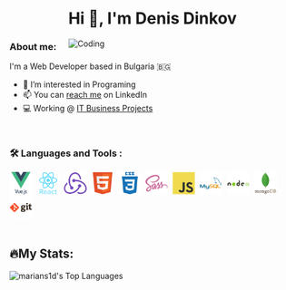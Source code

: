 <h1 align="center">Hi 👋, I'm Denis Dinkov</h1>
<img align="right" alt="Coding" width="400" src="https://media.giphy.com/media/v1.Y2lkPTc5MGI3NjExZDBhNjIyMzNhOThkZjBkNTQ0NWVkNzJlZTYyMzE1NDJhODhiMTk2OSZjdD1n/q9T36aFCd16CZwDpCb/giphy.gif">

### About me:
I'm a Web Developer based in Bulgaria 🇧🇬

- 👀 I’m interested in Programing
- 📫 You can [reach me](https://www.linkedin.com/in/denis-dinkov-028487186/) on LinkedIn
- 💻 Working @ [IT Business Projects](https://www.linkedin.com/company/itbpbg/)

<br/>

 ### :hammer_and_wrench: Languages and Tools :
 
 <div>
  <img src="https://github.com/devicons/devicon/blob/master/icons/vuejs/vuejs-original-wordmark.svg" title="VueJS" alt="VueJS" height="40" width="40" >&nbsp;
  <img src="https://github.com/devicons/devicon/blob/master/icons/react/react-original-wordmark.svg" title="React" alt="React" width="40" height="40"/>&nbsp;
  <img src="https://github.com/devicons/devicon/blob/master/icons/redux/redux-original.svg" title="Redux" alt="Redux " width="40" height="40"/>&nbsp;
  <img src="https://github.com/devicons/devicon/blob/master/icons/html5/html5-original.svg" title="HTML5" alt="HTML" width="40" height="40"/>&nbsp;
  <img src="https://github.com/devicons/devicon/blob/master/icons/css3/css3-plain-wordmark.svg"  title="CSS3" alt="CSS" width="40" height="40"/>&nbsp;
  <img src="https://github.com/devicons/devicon/blob/master/icons/sass/sass-original.svg"  title="SASS" alt="SASS" width="40" height="40"/>&nbsp;
  <img src="https://github.com/devicons/devicon/blob/master/icons/javascript/javascript-original.svg" title="JavaScript" alt="JavaScript" width="40" height="40"/>&nbsp;
  <img src="https://github.com/devicons/devicon/blob/master/icons/mysql/mysql-original-wordmark.svg" title="MySQL"  alt="MySQL" width="40" height="40"/>&nbsp;
  <img src="https://github.com/devicons/devicon/blob/master/icons/nodejs/nodejs-original-wordmark.svg" title="NodeJS" alt="NodeJS" width="40" height="40"/>&nbsp;
  <img src="https://github.com/devicons/devicon/blob/master/icons/mongodb/mongodb-original-wordmark.svg" title="MongoDB" alt="AWS" width="40" height="40"/>&nbsp;
  <img src="https://github.com/devicons/devicon/blob/master/icons/git/git-original-wordmark.svg" title="Git" **alt="Git" width="40" height="40"/>
</div>
 
 <br/>

## 🔥My Stats:
![marians1d's Top Languages](https://github-readme-stats.vercel.app/api/top-langs/?username=denislav4oto&theme=tokyonight&show_icons=true&hide_border=true&layout=compact)
